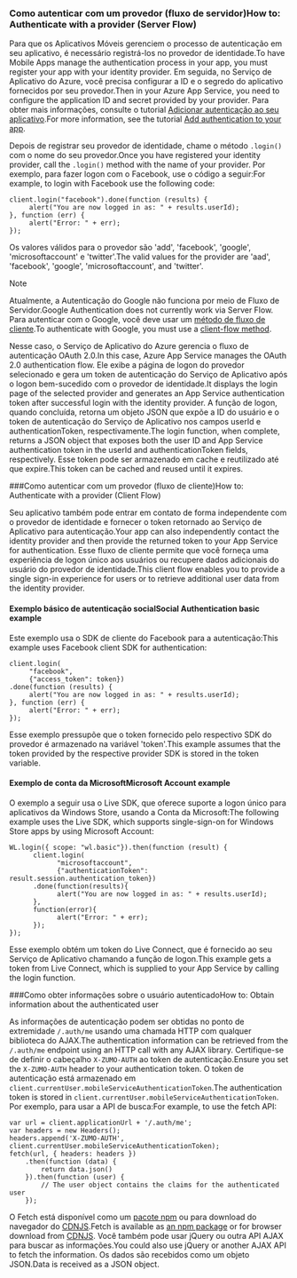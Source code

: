 ### <span data-ttu-id="53267-101"><a name="server-auth"></a>Como autenticar com um provedor (fluxo de servidor)</span><span class="sxs-lookup"><span data-stu-id="53267-101"><a name="server-auth"></a>How to: Authenticate with a provider (Server Flow)</span></span>
<span data-ttu-id="53267-102">Para que os Aplicativos Móveis gerenciem o processo de autenticação em seu aplicativo, é necessário registrá-los no provedor de identidade.</span><span class="sxs-lookup"><span data-stu-id="53267-102">To have Mobile Apps manage the authentication process in your app, you must register your app with your identity provider.</span></span> <span data-ttu-id="53267-103">Em seguida, no Serviço de Aplicativo do Azure, você precisa configurar a ID e o segredo do aplicativo fornecidos por seu provedor.</span><span class="sxs-lookup"><span data-stu-id="53267-103">Then in your Azure App Service, you need to configure the application ID and secret provided by your provider.</span></span>
<span data-ttu-id="53267-104">Para obter mais informações, consulte o tutorial [Adicionar autenticação ao seu aplicativo](../articles/app-service-mobile/app-service-mobile-cordova-get-started-users.md).</span><span class="sxs-lookup"><span data-stu-id="53267-104">For more information, see the tutorial [Add authentication to your app](../articles/app-service-mobile/app-service-mobile-cordova-get-started-users.md).</span></span>

<span data-ttu-id="53267-105">Depois de registrar seu provedor de identidade, chame o método `.login()` com o nome do seu provedor.</span><span class="sxs-lookup"><span data-stu-id="53267-105">Once you have registered your identity provider, call the `.login()` method with the name of your provider.</span></span> <span data-ttu-id="53267-106">Por exemplo, para fazer logon com o Facebook, use o código a seguir:</span><span class="sxs-lookup"><span data-stu-id="53267-106">For example, to login with Facebook use the following code:</span></span>

```
client.login("facebook").done(function (results) {
     alert("You are now logged in as: " + results.userId);
}, function (err) {
     alert("Error: " + err);
});
```

<span data-ttu-id="53267-107">Os valores válidos para o provedor são 'add', 'facebook', 'google', 'microsoftaccount' e 'twitter'.</span><span class="sxs-lookup"><span data-stu-id="53267-107">The valid values for the provider are 'aad', 'facebook', 'google', 'microsoftaccount', and 'twitter'.</span></span>

> [!NOTE]
> <span data-ttu-id="53267-108">Atualmente, a Autenticação do Google não funciona por meio de Fluxo de Servidor.</span><span class="sxs-lookup"><span data-stu-id="53267-108">Google Authentication does not currently work via Server Flow.</span></span>  <span data-ttu-id="53267-109">Para autenticar com o Google, você deve usar um [método de fluxo de cliente](#client-auth).</span><span class="sxs-lookup"><span data-stu-id="53267-109">To authenticate with Google, you must use a [client-flow method](#client-auth).</span></span>

<span data-ttu-id="53267-110">Nesse caso, o Serviço de Aplicativo do Azure gerencia o fluxo de autenticação OAuth 2.0.</span><span class="sxs-lookup"><span data-stu-id="53267-110">In this case, Azure App Service manages the OAuth 2.0 authentication flow.</span></span>  <span data-ttu-id="53267-111">Ele exibe a página de logon do provedor selecionado e gera um token de autenticação do Serviço de Aplicativo após o logon bem-sucedido com o provedor de identidade.</span><span class="sxs-lookup"><span data-stu-id="53267-111">It displays the login page of the selected provider and generates an App Service authentication token after successful login with the identity provider.</span></span> <span data-ttu-id="53267-112">A função de logon, quando concluída, retorna um objeto JSON que expõe a ID do usuário e o token de autenticação do Serviço de Aplicativo nos campos userId e authenticationToken, respectivamente.</span><span class="sxs-lookup"><span data-stu-id="53267-112">The login function, when complete, returns a JSON object that exposes both the user ID and App Service authentication token in the userId and authenticationToken fields, respectively.</span></span> <span data-ttu-id="53267-113">Esse token pode ser armazenado em cache e reutilizado até que expire.</span><span class="sxs-lookup"><span data-stu-id="53267-113">This token can be cached and reused until it expires.</span></span>

###<span data-ttu-id="53267-114"><a name="client-auth"></a>Como autenticar com um provedor (fluxo de cliente)</span><span class="sxs-lookup"><span data-stu-id="53267-114"><a name="client-auth"></a>How to: Authenticate with a provider (Client Flow)</span></span>

<span data-ttu-id="53267-115">Seu aplicativo também pode entrar em contato de forma independente com o provedor de identidade e fornecer o token retornado ao Serviço de Aplicativo para autenticação.</span><span class="sxs-lookup"><span data-stu-id="53267-115">Your app can also independently contact the identity provider and then provide the returned token to your App Service for authentication.</span></span> <span data-ttu-id="53267-116">Esse fluxo de cliente permite que você forneça uma experiência de logon único aos usuários ou recupere dados adicionais do usuário do provedor de identidade.</span><span class="sxs-lookup"><span data-stu-id="53267-116">This client flow enables you to provide a single sign-in experience for users or to retrieve additional user data from the identity provider.</span></span>

#### <a name="social-authentication-basic-example"></a><span data-ttu-id="53267-117">Exemplo básico de autenticação social</span><span class="sxs-lookup"><span data-stu-id="53267-117">Social Authentication basic example</span></span>

<span data-ttu-id="53267-118">Este exemplo usa o SDK de cliente do Facebook para a autenticação:</span><span class="sxs-lookup"><span data-stu-id="53267-118">This example uses Facebook client SDK for authentication:</span></span>

```
client.login(
     "facebook",
     {"access_token": token})
.done(function (results) {
     alert("You are now logged in as: " + results.userId);
}, function (err) {
     alert("Error: " + err);
});

```
<span data-ttu-id="53267-119">Esse exemplo pressupõe que o token fornecido pelo respectivo SDK do provedor é armazenado na variável 'token'.</span><span class="sxs-lookup"><span data-stu-id="53267-119">This example assumes that the token provided by the respective provider SDK is stored in the token variable.</span></span>

#### <a name="microsoft-account-example"></a><span data-ttu-id="53267-120">Exemplo de conta da Microsoft</span><span class="sxs-lookup"><span data-stu-id="53267-120">Microsoft Account example</span></span>

<span data-ttu-id="53267-121">O exemplo a seguir usa o Live SDK, que oferece suporte a logon único para aplicativos da Windows Store, usando a Conta da Microsoft:</span><span class="sxs-lookup"><span data-stu-id="53267-121">The following example uses the Live SDK, which supports single-sign-on for Windows Store apps by using Microsoft Account:</span></span>

```
WL.login({ scope: "wl.basic"}).then(function (result) {
      client.login(
            "microsoftaccount",
            {"authenticationToken": result.session.authentication_token})
      .done(function(results){
            alert("You are now logged in as: " + results.userId);
      },
      function(error){
            alert("Error: " + err);
      });
});

```

<span data-ttu-id="53267-122">Esse exemplo obtém um token do Live Connect, que é fornecido ao seu Serviço de Aplicativo chamando a função de logon.</span><span class="sxs-lookup"><span data-stu-id="53267-122">This example gets a token from Live Connect, which is supplied to your App Service by calling the login function.</span></span>

###<span data-ttu-id="53267-123"><a name="auth-getinfo"></a>Como obter informações sobre o usuário autenticado</span><span class="sxs-lookup"><span data-stu-id="53267-123"><a name="auth-getinfo"></a>How to: Obtain information about the authenticated user</span></span>

<span data-ttu-id="53267-124">As informações de autenticação podem ser obtidas no ponto de extremidade `/.auth/me` usando uma chamada HTTP com qualquer biblioteca do AJAX.</span><span class="sxs-lookup"><span data-stu-id="53267-124">The authentication information can be retrieved from the `/.auth/me` endpoint using an HTTP call with any AJAX library.</span></span>  <span data-ttu-id="53267-125">Certifique-se de definir o cabeçalho `X-ZUMO-AUTH` ao token de autenticação.</span><span class="sxs-lookup"><span data-stu-id="53267-125">Ensure you set the `X-ZUMO-AUTH` header to your authentication token.</span></span>  <span data-ttu-id="53267-126">O token de autenticação está armazenado em `client.currentUser.mobileServiceAuthenticationToken`.</span><span class="sxs-lookup"><span data-stu-id="53267-126">The authentication token is stored in `client.currentUser.mobileServiceAuthenticationToken`.</span></span>  <span data-ttu-id="53267-127">Por exemplo, para usar a API de busca:</span><span class="sxs-lookup"><span data-stu-id="53267-127">For example, to use the fetch API:</span></span>

```
var url = client.applicationUrl + '/.auth/me';
var headers = new Headers();
headers.append('X-ZUMO-AUTH', client.currentUser.mobileServiceAuthenticationToken);
fetch(url, { headers: headers })
    .then(function (data) {
        return data.json()
    }).then(function (user) {
        // The user object contains the claims for the authenticated user
    });
```

<span data-ttu-id="53267-128">O Fetch está disponível como um [pacote npm](https://www.npmjs.com/package/whatwg-fetch) ou para download do navegador do [CDNJS](https://cdnjs.com/libraries/fetch).</span><span class="sxs-lookup"><span data-stu-id="53267-128">Fetch is available as [an npm package](https://www.npmjs.com/package/whatwg-fetch) or for browser download from [CDNJS](https://cdnjs.com/libraries/fetch).</span></span> <span data-ttu-id="53267-129">Você também pode usar jQuery ou outra API AJAX para buscar as informações.</span><span class="sxs-lookup"><span data-stu-id="53267-129">You could also use jQuery or another AJAX API to fetch the information.</span></span>  <span data-ttu-id="53267-130">Os dados são recebidos como um objeto JSON.</span><span class="sxs-lookup"><span data-stu-id="53267-130">Data is received as a JSON object.</span></span>
